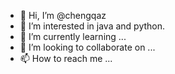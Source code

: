 - 👋 Hi, I’m @chengqaz
- 👀 I’m interested in java and python.
- 🌱 I’m currently learning ...
- 💞️ I’m looking to collaborate on ...
- 📫 How to reach me ...

<!---
chengqaz/chengqaz is a ✨ special ✨ repository because its `README.md` (this file) appears on your GitHub profile.
You can click the Preview link to take a look at your changes.
--->
